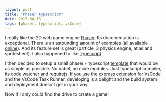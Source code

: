 ```yaml
---
layout: post
title: "Phaser typescript"
date: 2017-04-13
tags: [phaser, typescript, vsCode]
---
```


I really like the 2D web game engine [Phaser](http://phaser.io). Its documentation is exceptional. There is an astounding amount of examples (all available [online](http://phaser.io/examples)). And its feature set is great (particle, 3 physics engine, atlas and spritesheet). I also happened to like [Typescript](https://www.typescriptlang.org).

I then decided to setup a small phaser + typescript [template](https://github.com/lochrist/phaser-vanilla-ts) that would be as simple as possible. No babel, no node modules. Just typescript compiler, its code watcher and requirejs. If you use the [express extension](https://marketplace.visualstudio.com/items?itemName=Compulim.vscode-express) for VsCode and the VsCode Task Runner, developing is a delight and the build system and deployment doesn't get in your way.

Now if I only could find the drive to create a game!